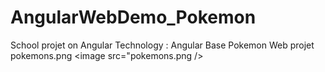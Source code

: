 # AngularWebDemo_Pokemon
School projet on Angular Technology : Angular Base Pokemon Web projet
pokemons.png
<image src="pokemons.png />
